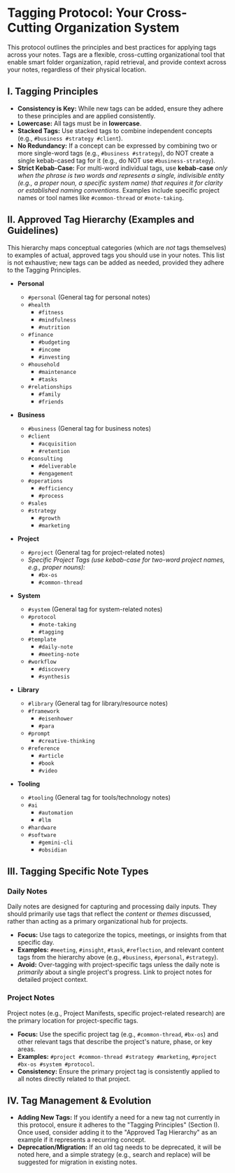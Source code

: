 # Tagging Protocol: Your Cross-Cutting Organization System

This protocol outlines the principles and best practices for applying tags across your notes. Tags are a flexible, cross-cutting organizational tool that enable smart folder organization, rapid retrieval, and provide context across your notes, regardless of their physical location.

## I. Tagging Principles

*   **Consistency is Key:** While new tags can be added, ensure they adhere to these principles and are applied consistently.
*   **Lowercase:** All tags must be in **lowercase**.
*   **Stacked Tags:** Use stacked tags to combine independent concepts (e.g., `#business #strategy #client`).
*   **No Redundancy:** If a concept can be expressed by combining two or more single-word tags (e.g., `#business #strategy`), do NOT create a single kebab-cased tag for it (e.g., do NOT use `#business-strategy`).
*   **Strict Kebab-Case:** For multi-word individual tags, use **kebab-case** *only when the phrase is two words and represents a single, indivisible entity (e.g., a proper noun, a specific system name) that requires it for clarity or established naming conventions*. Examples include specific project names or tool names like `#common-thread` or `#note-taking`.

## II. Approved Tag Hierarchy (Examples and Guidelines)

This hierarchy maps conceptual categories (which are *not* tags themselves) to examples of actual, approved tags you should use in your notes. This list is not exhaustive; new tags can be added as needed, provided they adhere to the Tagging Principles.

*   **Personal**
    *   `#personal` (General tag for personal notes)
    *   `#health`
        *   `#fitness`
        *   `#mindfulness`
        *   `#nutrition`
    *   `#finance`
        *   `#budgeting`
        *   `#income`
        *   `#investing`
    *   `#household`
        *   `#maintenance`
        *   `#tasks`
    *   `#relationships`
        *   `#family`
        *   `#friends`

*   **Business**
    *   `#business` (General tag for business notes)
    *   `#client`
        *   `#acquisition`
        *   `#retention`
    *   `#consulting`
        *   `#deliverable`
        *   `#engagement`
    *   `#operations`
        *   `#efficiency`
        *   `#process`
    *   `#sales`
    *   `#strategy`
        *   `#growth`
        *   `#marketing`

*   **Project**
    *   `#project` (General tag for project-related notes)
    *   *Specific Project Tags (use kebab-case for two-word project names, e.g., proper nouns):*
        *   `#bx-os`
        *   `#common-thread`

*   **System**
    *   `#system` (General tag for system-related notes)
    *   `#protocol`
        *   `#note-taking`
        *   `#tagging`
    *   `#template`
        *   `#daily-note`
        *   `#meeting-note`
    *   `#workflow`
        *   `#discovery`
        *   `#synthesis`

*   **Library**
    *   `#library` (General tag for library/resource notes)
    *   `#framework`
        *   `#eisenhower`
        *   `#para`
    *   `#prompt`
        *   `#creative-thinking`
    *   `#reference`
        *   `#article`
        *   `#book`
        *   `#video`

*   **Tooling**
    *   `#tooling` (General tag for tools/technology notes)
    *   `#ai`
        *   `#automation`
        *   `#llm`
    *   `#hardware`
    *   `#software`
        *   `#gemini-cli`
        *   `#obsidian`

## III. Tagging Specific Note Types

### Daily Notes

Daily notes are designed for capturing and processing daily inputs. They should primarily use tags that reflect the *content* or *themes* discussed, rather than acting as a primary organizational hub for projects.

*   **Focus:** Use tags to categorize the topics, meetings, or insights from that specific day.
*   **Examples:** `#meeting`, `#insight`, `#task`, `#reflection`, and relevant content tags from the hierarchy above (e.g., `#business`, `#personal`, `#strategy`).
*   **Avoid:** Over-tagging with project-specific tags unless the daily note is *primarily* about a single project's progress. Link to project notes for detailed project context.

### Project Notes

Project notes (e.g., Project Manifests, specific project-related research) are the primary location for project-specific tags.

*   **Focus:** Use the specific project tag (e.g., `#common-thread`, `#bx-os`) and other relevant tags that describe the project's nature, phase, or key areas.
*   **Examples:** `#project #common-thread #strategy #marketing`, `#project #bx-os #system #protocol`.
*   **Consistency:** Ensure the primary project tag is consistently applied to all notes directly related to that project.

## IV. Tag Management & Evolution

*   **Adding New Tags:** If you identify a need for a new tag not currently in this protocol, ensure it adheres to the "Tagging Principles" (Section I). Once used, consider adding it to the "Approved Tag Hierarchy" as an example if it represents a recurring concept.
*   **Deprecation/Migration:** If an old tag needs to be deprecated, it will be noted here, and a simple strategy (e.g., search and replace) will be suggested for migration in existing notes.
